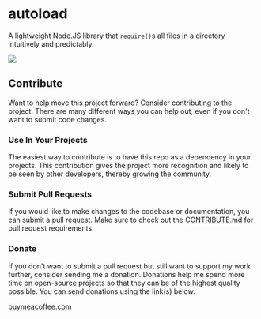 # autoload
A lightweight Node.JS library that `require()`s all files in a directory intuitively and predictably.

![](https://github.com/hazdryx/node-autoload/actions/workflows/integrate.yml/badge.svg)

## Contribute
Want to help move this project forward? Consider contributing to the project. There are many different ways you can help out, even if you don't want to submit code changes.

### Use In Your Projects
The easiest way to contribute is to have this repo as a dependency in your projects. This contribution gives the project more recognition and likely to be seen by other developers, thereby growing the community.

### Submit Pull Requests
If you would like to make changes to the codebase or documentation, you can submit a pull request. Make sure to check out the [CONTRIBUTE.md](https://github.com/hazdryx/node-autoload/blob/master/CONTRIBUTE.md) for pull request requirements.

### Donate
If you don't want to submit a pull request but still want to support my work further, consider sending me a donation. Donations help me spend more time on open-source projects so that they can be of the highest quality possible. You can send donations using the link(s) below.

[buymeacoffee.com](https://www.buymeacoffee.com/hazdryx)